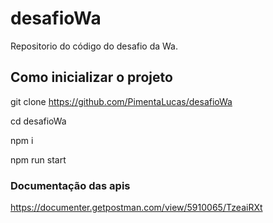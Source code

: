 # desafioWa
 Repositorio do código do desafio da Wa.
 
 

## Como inicializar o projeto
 git clone https://github.com/PimentaLucas/desafioWa
 
 cd desafioWa
 
 npm i
 
 npm run start
 
 
### Documentação das apis
 https://documenter.getpostman.com/view/5910065/TzeaiRXt
 
